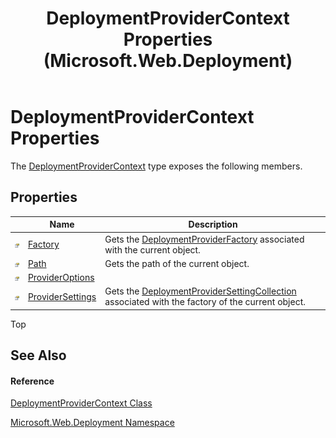 ﻿---
title: DeploymentProviderContext Properties (Microsoft.Web.Deployment)
TOCTitle: DeploymentProviderContext Properties
ms:assetid: Properties.T:Microsoft.Web.Deployment.DeploymentProviderContext
ms:mtpsurl: https://msdn.microsoft.com/en-us/library/microsoft.web.deployment.deploymentprovidercontext_properties(v=VS.90)
ms:contentKeyID: 20208754
ms.date: 05/02/2012
mtps_version: v=VS.90
---

# DeploymentProviderContext Properties

The [DeploymentProviderContext](deploymentprovidercontext-class-microsoft-web-deployment.md) type exposes the following members.

## Properties

<table>
<thead>
<tr class="header">
<th> </th>
<th>Name</th>
<th>Description</th>
</tr>
</thead>
<tbody>
<tr class="odd">
<td><img src="images/Dd565996.pubproperty(en-us,VS.90).gif" title="Public property" alt="Public property" /></td>
<td><a href="deploymentprovidercontext-factory-property-microsoft-web-deployment.md">Factory</a></td>
<td>Gets the <a href="deploymentproviderfactory-class-microsoft-web-deployment.md">DeploymentProviderFactory</a> associated with the current object.</td>
</tr>
<tr class="even">
<td><img src="images/Dd565996.pubproperty(en-us,VS.90).gif" title="Public property" alt="Public property" /></td>
<td><a href="deploymentprovidercontext-path-property-microsoft-web-deployment.md">Path</a></td>
<td>Gets the path of the current object.</td>
</tr>
<tr class="odd">
<td><img src="images/Dd565996.pubproperty(en-us,VS.90).gif" title="Public property" alt="Public property" /></td>
<td><a href="deploymentprovidercontext-provideroptions-property-microsoft-web-deployment.md">ProviderOptions</a></td>
<td></td>
</tr>
<tr class="even">
<td><img src="images/Dd565996.pubproperty(en-us,VS.90).gif" title="Public property" alt="Public property" /></td>
<td><a href="deploymentprovidercontext-providersettings-property-microsoft-web-deployment.md">ProviderSettings</a></td>
<td>Gets the <a href="deploymentprovidersettingcollection-class-microsoft-web-deployment.md">DeploymentProviderSettingCollection</a> associated with the factory of the current object.</td>
</tr>
</tbody>
</table>


Top

## See Also

#### Reference

[DeploymentProviderContext Class](deploymentprovidercontext-class-microsoft-web-deployment.md)

[Microsoft.Web.Deployment Namespace](microsoft-web-deployment-namespace.md)


